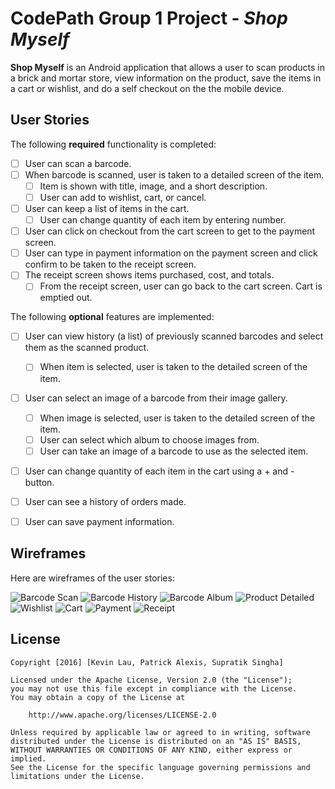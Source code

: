# CodePath Group 1 Project - *Shop Myself*

**Shop Myself** is an Android application that allows a user to scan products in a brick and mortar store, view information on the product, save the items in a cart or wishlist, and do a self checkout on the the mobile device.

## User Stories

The following **required** functionality is completed:

* [ ] User can scan a barcode.
* [ ] When barcode is scanned, user is taken to a detailed screen of the item.
  * [ ] Item is shown with title, image, and a short description.
  * [ ] User can add to wishlist, cart, or cancel.
* [ ] User can keep a list of items in the cart.
  * [ ] User can change quantity of each item by entering number.
* [ ] User can click on checkout from the cart screen to get to the payment screen.
* [ ] User can type in payment information on the payment screen and click confirm to be taken to the receipt screen.
* [ ] The receipt screen shows items purchased, cost, and totals.
  * [ ] From the receipt screen, user can go back to the cart screen. Cart is emptied out.

The following **optional** features are implemented:

* [ ] User can view history (a list) of previously scanned barcodes and select them as the scanned product.
  * [ ] When item is selected, user is taken to the detailed screen of the item.
* [ ] User can select an image of a barcode from their image gallery.
  * [ ] When image is selected, user is taken to the detailed screen of the item.
  * [ ] User can select which album to choose images from.
  * [ ] User can take an image of a barcode to use as the selected item.
* [ ] User can change quantity of each item in the cart using a + and - button.
* [ ] User can see a history of orders made.
* [ ] User can save payment information.


## Wireframes

Here are wireframes of the user stories:

<img src='http://i.imgur.com/NYDmK6x.jpg' title='Barcode Scan' width='' alt='Barcode Scan' />
<img src='http://i.imgur.com/uUQHZzy.jpg' title='Barcode History' width='' alt='Barcode History' />
<img src='http://i.imgur.com/VIYsLvx.jpg' title='Barcode Album' width='' alt='Barcode Album' />
<img src='http://i.imgur.com/jIec0mZ.jpg' title='Product Detailed' width='' alt='Product Detailed' />
<img src='http://i.imgur.com/AvmcUDQ.jpg' title='Wishlist' width='' alt='Wishlist' />
<img src='http://i.imgur.com/mya2qBQ.jpg' title='Cart' width='' alt='Cart' />
<img src='http://i.imgur.com/Yv0LmF4.jpg' title='Payment' width='' alt='Payment' />
<img src='http://i.imgur.com/v3K7dU5.jpg' title='Receipt' width='' alt='Receipt' />


## License

    Copyright [2016] [Kevin Lau, Patrick Alexis, Supratik Singha]

    Licensed under the Apache License, Version 2.0 (the "License");
    you may not use this file except in compliance with the License.
    You may obtain a copy of the License at

        http://www.apache.org/licenses/LICENSE-2.0

    Unless required by applicable law or agreed to in writing, software
    distributed under the License is distributed on an "AS IS" BASIS,
    WITHOUT WARRANTIES OR CONDITIONS OF ANY KIND, either express or implied.
    See the License for the specific language governing permissions and
    limitations under the License.
